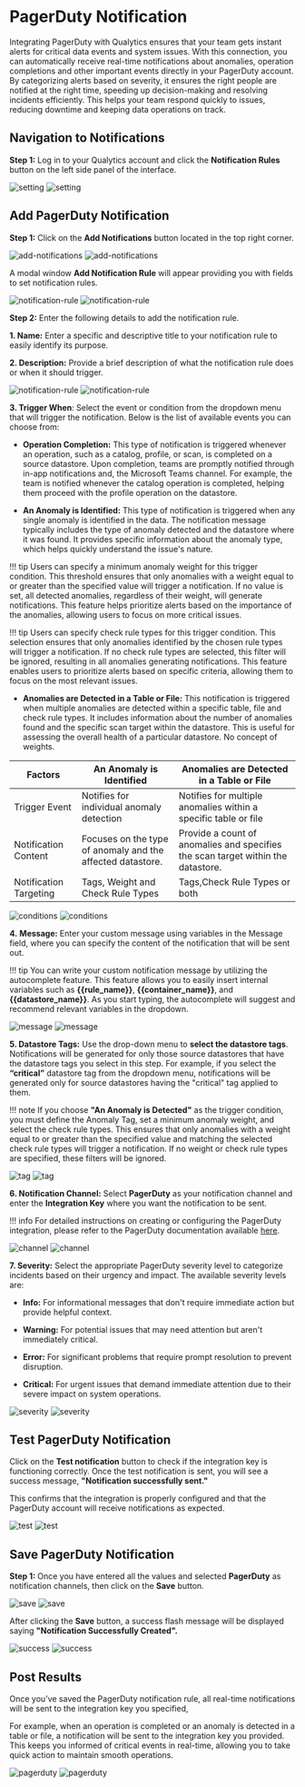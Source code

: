 #  PagerDuty Notification

Integrating PagerDuty with Qualytics ensures that your team gets instant alerts for critical data events and system issues. With this connection, you can automatically receive real-time notifications about anomalies, operation completions and other important events directly in your PagerDuty account. By categorizing alerts based on severity, it ensures the right people are notified at the right time, speeding up decision-making and resolving incidents efficiently. This helps your team respond quickly to issues, reducing downtime and keeping data operations on track. 

## Navigation to Notifications

**Step 1:** Log in to your Qualytics account and click the **Notification Rules** button on the left side panel of the interface.

![setting](../../../assets/notifications/services/pagerduty/notification-rule-light-1.png#only-light)
![setting](../../../assets/notifications/services/pagerduty/notification-rule-dark-1.png#only-dark)

## Add PagerDuty Notification

**Step 1:** Click on the **Add Notifications** button located in the top right corner.

![add-notifications](../../../assets/notifications/services/pagerduty/add-notifications-light-3.png#only-light)
![add-notifications](../../../assets/notifications/services/pagerduty/add-notifications-dark-3.png#only-dark)

A modal window **Add Notification Rule** will appear providing you with fields to set notification rules.

![notification-rule](../../../assets/notifications/services/pagerduty/notification-rule-light-4.png#only-light)
![notification-rule](../../../assets/notifications/services/pagerduty/notification-rule-dark-4.png#only-dark)

**Step 2:** Enter the following details to add the notification rule.

**1. Name:** Enter a specific and descriptive title to your notification rule to easily identify its purpose.

**2. Description:** Provide a brief description of what the notification rule does or when it should trigger.

![notification-rule](../../../assets/notifications/services/pagerduty/name-description-light.png#only-light)
![notification-rule](../../../assets/notifications/services/pagerduty/name-description-dark.png#only-dark)

**3. Trigger When**: Select the event or condition from the dropdown menu that will trigger the notification. Below is the list of available events you can choose from:

- **Operation Completion:** This type of notification is triggered whenever an operation, such as a catalog, profile, or scan, is completed on a source datastore. Upon completion, teams are promptly notified through in-app notifications and, the Microsoft Teams channel. For example, the team is notified whenever the catalog operation is completed, helping them proceed with the profile operation on the datastore. 

- **An Anomaly is Identified:** This type of notification is triggered when any single anomaly is identified in the data. The notification message typically includes the type of anomaly detected and the datastore where it was found. It provides specific information about the anomaly type, which helps quickly understand the issue's nature.

                       
!!! tip
    Users can specify a minimum anomaly weight for this trigger condition. This threshold ensures that only anomalies with a weight equal to or greater than the specified value will trigger a notification. If no value is set, all detected anomalies, regardless of their weight, will generate notifications. This feature helps prioritize alerts based on the importance of the anomalies, allowing users to focus on more critical issues.

!!! tip
    Users can specify check rule types for this trigger condition. This selection ensures that only anomalies identified by the chosen rule types will trigger a notification. If no check rule types are selected, this filter will be ignored, resulting in all anomalies generating notifications. This feature enables users to prioritize alerts based on specific criteria, allowing them to focus on the most relevant issues.

- **Anomalies are Detected in a Table or File:** This notification is triggered when multiple anomalies are detected within a specific table, file and check rule types. It includes information about the number of anomalies found and the specific scan target within the datastore. This is useful for assessing the overall health of a particular datastore. No concept of weights. 

| Factors | An Anomaly is Identified | Anomalies are Detected in a Table or File |
|---------|--------|--------|
| Trigger Event | Notifies for individual anomaly detection | Notifies for multiple anomalies within a specific table or file |
| Notification Content | Focuses on the type of anomaly and the affected datastore. | Provide a count of anomalies and specifies the scan target within the datastore. |
| Notification Targeting  | Tags, Weight and Check Rule Types  | Tags,Check Rule Types or both  |

![conditions](../../../assets/notifications/services/pagerduty/conditions-light-5.png#only-light)
![conditions](../../../assets/notifications/services/pagerduty/conditions-dark-5.png#only-dark)

**4.** **Message:** Enter your custom message using variables in the Message field, where you can specify the content of the notification that will be sent out. 

!!! tip
    You can write your custom notification message by utilizing the autocomplete feature. This feature allows you to easily insert internal variables such as **{{rule_name}}**, **{{container_name}}**, and **{{datastore_name}}**. As you start typing, the autocomplete will suggest and recommend relevant variables in the dropdown.

![message](../../../assets/notifications/services/pagerduty/message-light-6.png#only-light)
![message](../../../assets/notifications/services/pagerduty/message-dark-6.png#only-dark)

**5. Datastore Tags:** Use the drop-down menu to **select the datastore tags**. Notifications will be generated for only those source datastores that have the datastore tags you select in this step. For example, if you select the **“critical”** datastore tag from the dropdown menu, notifications will be generated only for source datastores having the "critical" tag applied to them. 

!!! note
    If you choose **"An Anomaly is Detected"** as the trigger condition, you must define the Anomaly Tag, set a minimum anomaly weight, and select the check rule types. This ensures that only anomalies with a weight equal to or greater than the specified value and matching the selected check rule types will trigger a notification. If no weight or check rule types are specified, these filters will be ignored.

![tag](../../../assets/notifications/services/pagerduty/tags-light-7.png#only-light)
![tag](../../../assets/notifications/services/pagerduty/tags-dark-7.png#only-dark) 

**6. Notification Channel:** Select **PagerDuty** as your notification channel and enter the **Integration Key** where you want the notification to be sent.

!!! info 
    For detailed instructions on creating or configuring the PagerDuty integration, please refer to the PagerDuty documentation available [here](https://support.pagerduty.com/docs/services-and-integrations).

![channel](../../../assets/notifications/services/pagerduty/channel-light-8.png#only-light)
![channel](../../../assets/notifications/services/pagerduty/channel-dark-8.png#only-dark)

**7. Severity:** Select the appropriate PagerDuty severity level to categorize incidents based on their urgency and impact. The available severity levels are:

- **Info:** For informational messages that don't require immediate action but provide helpful context.

- **Warning:** For potential issues that may need attention but aren't immediately critical.

- **Error:** For significant problems that require prompt resolution to prevent disruption.

- **Critical:** For urgent issues that demand immediate attention due to their severe impact on system operations.

![severity](../../../assets/notifications/services/pagerduty/severity-light-9.png#only-light)
![severity](../../../assets/notifications/services/pagerduty/severity-dark-9.png#only-dark)

## Test PagerDuty Notification

Click on the **Test notification** button to check if the integration key is functioning correctly. Once the test notification is sent, you will see a success message, **"Notification successfully sent."** 

This confirms that the integration is properly configured and that the PagerDuty account will receive notifications as expected.

![test](../../../assets/notifications/services/pagerduty/test-light-10.png#only-light)
![test](../../../assets/notifications/services/pagerduty/test-dark-10.png#only-dark)

## Save PagerDuty Notification

**Step 1:** Once you have entered all the values and selected **PagerDuty** as notification channels, then click on the **Save** button.

![save](../../../assets/notifications/services/pagerduty/save-light-11.png#only-light)
![save](../../../assets/notifications/services/pagerduty/save-dark-11.png#only-dark)

After clicking the **Save** button, a success flash message will be displayed saying **"Notification Successfully Created".**

![success](../../../assets/notifications/services/pagerduty/success-light-12.png#only-light)
![success](../../../assets/notifications/services/pagerduty/success-dark-12.png#only-dark)

## Post Results

Once you’ve saved the PagerDuty notification rule, all real-time notifications will be sent to the integration key you specified,

For example, when an operation is completed or an anomaly is detected in a table or file, a notification will be sent to the integration key you provided. This keeps you informed of critical events in real-time, allowing you to take quick action to maintain smooth operations.

![pagerduty](../../../assets/notifications/services/pagerduty/pagerduty-13.png#only-light)
![pagerduty](../../../assets/notifications/services/pagerduty/pagerduty-13.png#only-dark)

